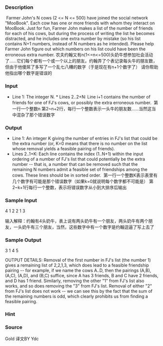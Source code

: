 
### Description
 Farmer John's N cows (2 <= N <= 500) have joined the social network "MooBook". Each cow has one or more friends with whom they interact on MooBook. Just for fun, Farmer John makes a list of the number of friends for each of his cows, but during the process of writing the list he becomes distracted, and he includes one extra number by mistake (so his list contains N+1 numbers, instead of N numbers as he intended). Please help Farmer John figure out which numbers on his list could have been the erroneous extra number. 
农夫约翰又有n(1<=n<=500)头奶牛想参加社会活动了……它们每个都有一个或一个以上的朋友。约翰弄了个表记录每头牛的朋友数，但由于他傻屌了多写了一个乱七八糟的数字（于是现在有n+1个数字了）
请你帮助他指出哪个数字是错误的

### Input
* Line 1: The integer N. * Lines 2..2+N: Line i+1 contains the number of friends for one of FJ's cows, or possibly the extra erroneous number. 
第一行一个整数n
第2~n+2行，每行一个整数表示一头牛的朋友数……当然这当中混杂了那个错误数字

### Output
* Line 1: An integer K giving the number of entries in FJ's list that could be the extra number (or, K=0 means that there is no number on the list whose removal yields a feasible pairing of friends). 
* Lines 2..1+K: Each line contains the index (1..N+1) within the input ordering of a number of FJ's list that could potentially be the extra number -- that is, a number that can be removed such that the remaining N numbers admit a feasible set of friendships among the cows. These lines should be in sorted order. 
第一行一个整数K表示表里有几个数字有可能是那个错误数字（如果k=0就说明每个数字都不可能是）
第2~k+1行每行一个整数，表示将错误数字从小到大排序后输出

### Sample Input
4 
1 
2 
2 
1 
3 

输入解释：约翰有4头奶牛，表上说有两头奶牛有一个朋友，两头奶牛有两个朋友，一头奶牛有三个朋友，当然，这些数字中有一个数字是约翰逗逼了写上去了

### Sample Output
3 
1 
4 
5 

OUTPUT DETAILS: Removal of the first number in FJ's list (the number 1) gives a remaining list of 2,2,1,3, which does lead to a feasible friendship pairing -- for example, if we name the cows A..D, then the pairings (A,B), (A,C), (A,D), and (B,C) suffice, since A has 3 friends, B and C have 2 friends, and D has 1 friend. Similarly, removing the other "1" from FJ's list also works, and so does removing the "3" from FJ's list. Removal of either "2" from FJ's list does not work -- we can see this by the fact that the sum of the remaining numbers is odd, which clearly prohibits us from finding a feasible pairing. 
### Hint

### Source
Gold 译文BY Ydc